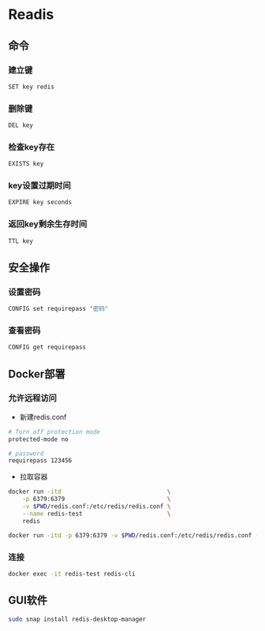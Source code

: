 <!--
 * @Description: 
 * @Version: 1.0
 * @Autor: DaLao
 * @Email: dalao@xxx.com
 * @Date: 2021-01-24 15:25:28
 * @LastEditors: daLao
 * @LastEditTime: 2023-04-19 14:04:13
-->

# Readis

## 命令

### 建立键

```sh
SET key redis
```

### 删除键

```sh
DEL key
```

### 检查key存在

```sh
EXISTS key
```

### key设置过期时间

```sh
EXPIRE key seconds
```

### 返回key剩余生存时间

```sh
TTL key
```

## 安全操作

### 设置密码

```sh
CONFIG set requirepass "密码"
```

### 查看密码

```sh
CONFIG get requirepass
```

## Docker部署

### 允许远程访问

- 新建redis.conf

```sh
# Turn off protection mode 
protected-mode no  

# password
requirepass 123456
```

- 拉取容器

```sh
docker run -itd                              \
    -p 6379:6379                             \
    -v $PWD/redis.conf:/etc/redis/redis.conf \
    --name redis-test                        \
    redis
```

```sh
docker run -itd -p 6379:6379 -v $PWD/redis.conf:/etc/redis/redis.conf --name redis-server redis 
```

### 连接

```sh
docker exec -it redis-test redis-cli
```

## GUI软件

```sh
sudo snap install redis-desktop-manager
```
